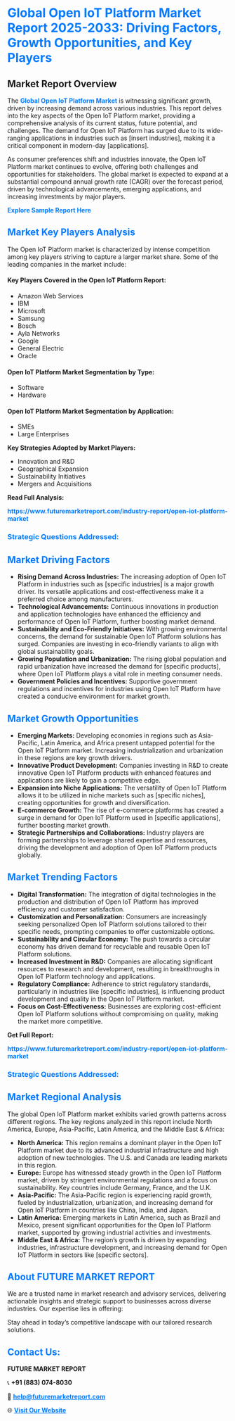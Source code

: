 <h1 style="color: #007BFF;">Global Open IoT Platform Market Report 2025-2033: Driving Factors, Growth Opportunities, and Key Players</h1>

<section id="overview">
<h2>Market Report Overview</h2>
<p>The <a href="https://www.futuremarketreport.com/industry-report/open-iot-platform-market" style="color: #007BFF; text-decoration: none;"><strong>Global Open IoT Platform Market</strong></a> is witnessing significant growth, driven by increasing demand across various industries. This report delves into the key aspects of the Open IoT Platform market, providing a comprehensive analysis of its current status, future potential, and challenges. The demand for Open IoT Platform has surged due to its wide-ranging applications in industries such as [insert industries], making it a critical component in modern-day [applications].</p>
<p>As consumer preferences shift and industries innovate, the Open IoT Platform market continues to evolve, offering both challenges and opportunities for stakeholders. The global market is expected to expand at a substantial compound annual growth rate (CAGR) over the forecast period, driven by technological advancements, emerging applications, and increasing investments by major players.</p>
</section>

<section id="overview">
<p><a href="https://www.futuremarketreport.com/request-sample/reportId=63749" style="color: #007BFF; text-decoration: none;"><strong>Explore Sample Report Here</strong></a></p>
</section>

<section id="key-players">
<h2 style="color: #007BFF;">Market Key Players Analysis</h2>
<p>The Open IoT Platform market is characterized by intense competition among key players striving to capture a larger market share. Some of the leading companies in the market include:</p>
<h4>Key Players Covered in the Open IoT Platform Report:</h4>
<ul><li>Amazon Web Services</li><li>IBM</li><li>Microsoft</li><li>Samsung</li><li>Bosch</li><li>Ayla Networks</li><li>Google</li><li>General Electric</li><li>Oracle</li></ul>
<h4>Open IoT Platform Market Segmentation by Type:</h4>
<ul><li>Software</li><li>Hardware</li></ul>

<h4>Open IoT Platform Market Segmentation by Application:</h4>
<ul><li>SMEs</li><li>Large Enterprises</li></ul>
<p><strong>Key Strategies Adopted by Market Players:</strong></p>
<ul>
<li>Innovation and R&D</li>
<li>Geographical Expansion</li>
<li>Sustainability Initiatives</li>
<li>Mergers and Acquisitions</li>
</ul>
</section>

<section>
<p><strong>Read Full Analysis: </strong></p><a href="https://www.futuremarketreport.com/industry-report/open-iot-platform-market" style="color: #007BFF; text-decoration: none;"><strong>https://www.futuremarketreport.com/industry-report/open-iot-platform-market</strong></a>
<h3 style="color: #007BFF;">Strategic Questions Addressed:</h3>
</section>

<section id="driving-factors">
<h2 style="color: #007BFF;">Market Driving Factors</h2>
<ul>
<li><strong>Rising Demand Across Industries:</strong> The increasing adoption of Open IoT Platform in industries such as [specific industries] is a major growth driver. Its versatile applications and cost-effectiveness make it a preferred choice among manufacturers.</li>
<li><strong>Technological Advancements:</strong> Continuous innovations in production and application technologies have enhanced the efficiency and performance of Open IoT Platform, further boosting market demand.</li>
<li><strong>Sustainability and Eco-Friendly Initiatives:</strong> With growing environmental concerns, the demand for sustainable Open IoT Platform solutions has surged. Companies are investing in eco-friendly variants to align with global sustainability goals.</li>
<li><strong>Growing Population and Urbanization:</strong> The rising global population and rapid urbanization have increased the demand for [specific products], where Open IoT Platform plays a vital role in meeting consumer needs.</li>
<li><strong>Government Policies and Incentives:</strong> Supportive government regulations and incentives for industries using Open IoT Platform have created a conducive environment for market growth.</li>
</ul>
</section>

<section id="growth-opportunities">
<h2 style="color: #007BFF;">Market Growth Opportunities</h2>
<ul>
<li><strong>Emerging Markets:</strong> Developing economies in regions such as Asia-Pacific, Latin America, and Africa present untapped potential for the Open IoT Platform market. Increasing industrialization and urbanization in these regions are key growth drivers.</li>
<li><strong>Innovative Product Development:</strong> Companies investing in R&D to create innovative Open IoT Platform products with enhanced features and applications are likely to gain a competitive edge.</li>
<li><strong>Expansion into Niche Applications:</strong> The versatility of Open IoT Platform allows it to be utilized in niche markets such as [specific niches], creating opportunities for growth and diversification.</li>
<li><strong>E-commerce Growth:</strong> The rise of e-commerce platforms has created a surge in demand for Open IoT Platform used in [specific applications], further boosting market growth.</li>
<li><strong>Strategic Partnerships and Collaborations:</strong> Industry players are forming partnerships to leverage shared expertise and resources, driving the development and adoption of Open IoT Platform products globally.</li>
</ul>
</section>

<section id="trending-factors">
<h2 style="color: #007BFF;">Market Trending Factors</h2>
<ul>
<li><strong>Digital Transformation:</strong> The integration of digital technologies in the production and distribution of Open IoT Platform has improved efficiency and customer satisfaction.</li>
<li><strong>Customization and Personalization:</strong> Consumers are increasingly seeking personalized Open IoT Platform solutions tailored to their specific needs, prompting companies to offer customizable options.</li>
<li><strong>Sustainability and Circular Economy:</strong> The push towards a circular economy has driven demand for recyclable and reusable Open IoT Platform solutions.</li>
<li><strong>Increased Investment in R&D:</strong> Companies are allocating significant resources to research and development, resulting in breakthroughs in Open IoT Platform technology and applications.</li>
<li><strong>Regulatory Compliance:</strong> Adherence to strict regulatory standards, particularly in industries like [specific industries], is influencing product development and quality in the Open IoT Platform market.</li>
<li><strong>Focus on Cost-Effectiveness:</strong> Businesses are exploring cost-efficient Open IoT Platform solutions without compromising on quality, making the market more competitive.</li>
</ul>
</section>

<section>
<p><strong>Get Full Report: </strong></p><a href="https://www.futuremarketreport.com/industry-report/open-iot-platform-market" style="color: #007BFF; text-decoration: none;"><strong>https://www.futuremarketreport.com/industry-report/open-iot-platform-market</strong></a>
<h3 style="color: #007BFF;">Strategic Questions Addressed:</h3>
</section>


<section id="regional-analysis">
<h2 style="color: #007BFF;">Market Regional Analysis</h2>
<p>The global Open IoT Platform market exhibits varied growth patterns across different regions. The key regions analyzed in this report include North America, Europe, Asia-Pacific, Latin America, and the Middle East & Africa:</p>
<ul>
<li><strong>North America:</strong> This region remains a dominant player in the Open IoT Platform market due to its advanced industrial infrastructure and high adoption of new technologies. The U.S. and Canada are leading markets in this region.</li>
<li><strong>Europe:</strong> Europe has witnessed steady growth in the Open IoT Platform market, driven by stringent environmental regulations and a focus on sustainability. Key countries include Germany, France, and the U.K.</li>
<li><strong>Asia-Pacific:</strong> The Asia-Pacific region is experiencing rapid growth, fueled by industrialization, urbanization, and increasing demand for Open IoT Platform in countries like China, India, and Japan.</li>
<li><strong>Latin America:</strong> Emerging markets in Latin America, such as Brazil and Mexico, present significant opportunities for the Open IoT Platform market, supported by growing industrial activities and investments.</li>
<li><strong>Middle East & Africa:</strong> The region’s growth is driven by expanding industries, infrastructure development, and increasing demand for Open IoT Platform in sectors like [specific sectors].</li>
</ul>
</section>

<footer>
<h2 style="color: #007BFF;">About FUTURE MARKET REPORT</h2>
<p>We are a trusted name in market research and advisory services, delivering actionable insights and strategic support to businesses across diverse industries. Our expertise lies in offering:</p>

<p>Stay ahead in today’s competitive landscape with our tailored research solutions.</p>

<h2 style="color: #007BFF;">Contact Us:</h2>
<p><strong>FUTURE MARKET REPORT</strong></p>
<p>📞 <strong>+91 (883) 074-8030</strong></p>
<p>📧 <strong><a href="mailto:help@futuremarketreport.com" style="color: #007BFF;">help@futuremarketreport.com</a></strong></p>
<p>🌐 <strong><a href="https://www.futuremarketreport.com/" style="color: #007BFF;">Visit Our Website</a></strong></p>
</footer>